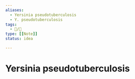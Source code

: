 ```yaml
---
aliases:
  - Yersinia pseudotuberculosis
  - Y. pseudotuberculosis
tags:
  - 📝/🌱
type: [[Note]]
status: idea

---
```


# Yersinia pseudotuberculosis